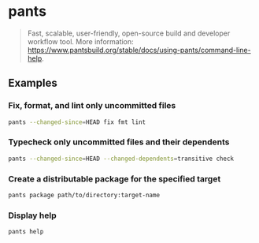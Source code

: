 # pants

> Fast, scalable, user-friendly, open-source build and developer workflow tool. More information: <https://www.pantsbuild.org/stable/docs/using-pants/command-line-help>.

## Examples

### Fix, format, and lint only uncommitted files

```bash
pants --changed-since=HEAD fix fmt lint
```

### Typecheck only uncommitted files and their dependents

```bash
pants --changed-since=HEAD --changed-dependents=transitive check
```

### Create a distributable package for the specified target

```bash
pants package path/to/directory:target-name
```

### Display help

```bash
pants help
```
